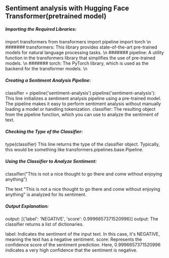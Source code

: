 ## Sentiment analysis with Hugging Face Transformer(pretrained model)

##### Importing the Required Libraries:
import transformers 
from transformers import pipeline
import torch \n
####### transformers: This library provides state-of-the-art pre-trained models for natural language processing tasks. \n
####### pipeline: A utility function in the transformers library that simplifies the use of pre-trained models. \n
####### torch: The PyTorch library, which is used as the backend for the transformer models. \n

##### Creating a Sentiment Analysis Pipeline:
classifier = pipeline('sentiment-analysis')
pipeline('sentiment-analysis'): This line initializes a sentiment analysis pipeline using a pre-trained model. The pipeline makes it easy to perform sentiment analysis without manually loading a model or handling tokenization.
classifier: The resulting object from the pipeline function, which you can use to analyze the sentiment of text.

##### Checking the Type of the Classifier:
type(classifier)
This line returns the type of the classifier object. Typically, this would be something like transformers.pipelines.base.Pipeline.

##### Using the Classifier to Analyze Sentiment:
classifier("This is not a nice thought to go there and come without enjoying anything")

The text "This is not a nice thought to go there and come without enjoying anything" is analyzed for its sentiment.

##### Output Explanation:

output: [{'label': 'NEGATIVE', 'score': 0.9996657371520996}]
output: The classifier returns a list of dictionaries.

label: Indicates the sentiment of the input text. In this case, it's NEGATIVE, meaning the text has a negative sentiment.
score: Represents the confidence score of the sentiment prediction. Here, 0.9996657371520996 indicates a very high confidence that the sentiment is negative.
